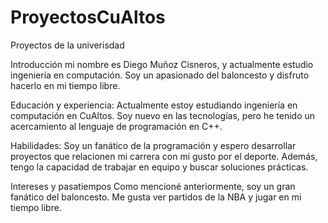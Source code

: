 # ProyectosCuAltos
Proyectos de la univerisdad

Introducción mi nombre es Diego Muñoz Cisneros, y actualmente estudio ingeniería en computación. Soy un apasionado del baloncesto y disfruto hacerlo en mi tiempo libre.

Educación y experiencia: Actualmente estoy estudiando ingeniería en computación en CuAltos. Soy nuevo en las tecnologías, pero he tenido un acercamiento al lenguaje de programación en C++.

Habilidades: Soy un fanático de la programación y espero desarrollar proyectos que relacionen mi carrera con mi gusto por el deporte. Además, tengo la capacidad de trabajar en equipo y buscar soluciones prácticas.

Intereses y pasatiempos Como mencioné anteriormente, soy un gran fanático del baloncesto. Me gusta ver partidos de la NBA y jugar en mi tiempo libre.

